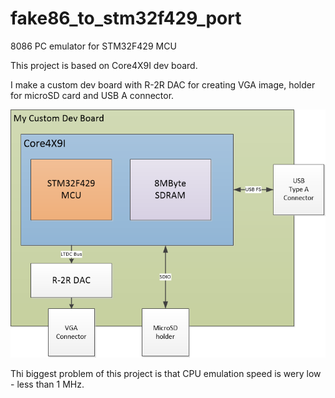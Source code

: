 # fake86_to_stm32f429_port
8086 PC emulator for STM32F429 MCU

This project is based on Core4X9I dev board.


I make a custom dev board with R-2R DAC for creating VGA image, holder for microSD card and USB A connector.


![Alt text](ModuleSchematic.png?raw=true "Image")


Thi biggest problem of this project is that CPU emulation speed is wery low - less than 1 MHz.